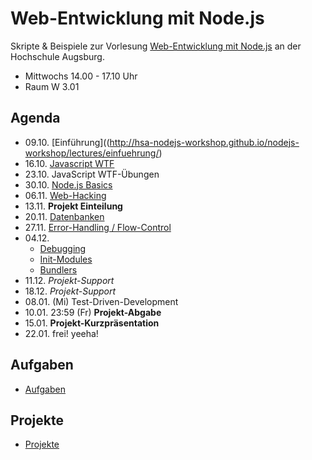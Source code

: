 # Web-Entwicklung mit Node.js

Skripte & Beispiele zur Vorlesung [Web-Entwicklung mit Node.js](http://www.hs-augsburg.de/fakultaet/informatik/studium/wahlpflichtveranstaltung/web_entwicklung/index.html) an der Hochschule Augsburg. 

- Mittwochs 14.00 - 17.10 Uhr 
- Raum W 3.01

## Agenda

- 09.10. [Einführung]((http://hsa-nodejs-workshop.github.io/nodejs-workshop/lectures/einfuehrung/)
- 16.10. [Javascript WTF](http://hsa-nodejs-workshop.github.io/nodejs-workshop/lectures/javascript-wtf/)
- 23.10. JavaScript WTF-Übungen
- 30.10. [Node.js Basics](http://hsa-nodejs-workshop.github.io/nodejs-workshop/lectures/nodejs-basics/)
- 06.11. [Web-Hacking](http://hsa-nodejs-workshop.github.io/nodejs-workshop/lectures/web-hacking/)
- 13.11. __Projekt Einteilung__
- 20.11. [Datenbanken](http://hsa-nodejs-workshop.github.io/nodejs-workshop/lectures/datenbanken/)
- 27.11. [Error-Handling / Flow-Control](http://hsa-nodejs-workshop.github.io/nodejs-workshop/lectures/error-handling-flow-control/)
- 04.12.
  - [Debugging](http://hsa-nodejs-workshop.github.io/nodejs-workshop/lectures/debugging/)
  - [Init-Modules](http://hsa-nodejs-workshop.github.io/nodejs-workshop/lectures/init-modules)
  - [Bundlers](http://hsa-nodejs-workshop.github.io/nodejs-workshop/lectures/bundlers)
- 11.12. _Projekt-Support_
- 18.12. _Projekt-Support_
- 08.01. (Mi) Test-Driven-Development
- 10.01. 23:59 (Fr) __Projekt-Abgabe__
- 15.01.  __Projekt-Kurzpräsentation__
- 22.01. frei! yeeha!

## Aufgaben

- [Aufgaben](https://github.com/hsa-nodejs-workshop/aufgaben-ws-13-14)


## Projekte

- [Projekte](https://github.com/hsa-nodejs-workshop/Projekte)
